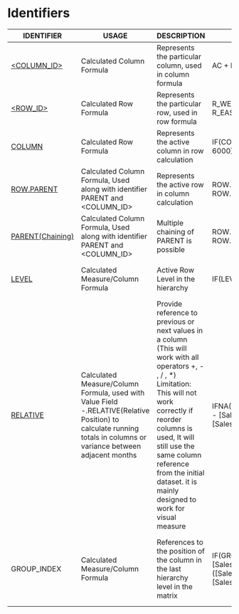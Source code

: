 # Identifiers

<table><thead><tr><th>IDENTIFIER</th><th>USAGE</th><th>DESCRIPTION</th><th data-hidden>EXAMPLE</th><th data-hidden>EXPLANATION</th></tr></thead><tbody><tr><td><a href="less-than-column_id-greater-than/">&#x3C;COLUMN_ID></a></td><td>Calculated Column Formula</td><td>Represents the particular column, used in column formula</td><td>AC + PY</td><td>Returns the sum of the column AC and PY</td></tr><tr><td><a href="row.parent/less-than-row_id-greater-than/">&#x3C;ROW_ID></a></td><td>Calculated Row Formula</td><td>Represents the particular row, used in row formula</td><td>R_WEST.R_URBAN + R_EAST.R_URBAN</td><td>Returns the sum row Urban under West and East</td></tr><tr><td><a href="less-than-column_id-greater-than/column.md">COLUMN</a></td><td>Calculated Row Formula</td><td>Represents the active column in row calculation</td><td>IF(COLUMN == "AC", 5000, 6000)</td><td>On using in the row formula, returns 5000 for AC column and 6000 for other columns</td></tr><tr><td><a href="row.parent/">ROW.PARENT</a></td><td>Calculated Column Formula, Used along with identifier PARENT and &#x3C;COLUMN_ID></td><td>Represents the active row in column calculation</td><td>ROW.PARENT.AC + ROW.PARENT.PY</td><td>For each row it adds the value of its parent row's AC column and PY column</td></tr><tr><td><a href="row.parent/parent-chaining/">PARENT(Chaining)</a></td><td>Calculated Column Formula, Used along with identifier PARENT and &#x3C;COLUMN_ID></td><td>Multiple chaining of PARENT is possible</td><td>ROW.PARENT.PARENT.AC + ROW.PARENT.PARENT.PY</td><td>For each row it adds the value of its grandparent row's AC column and PY column</td></tr><tr><td><a href="row.parent/less-than-row_id-greater-than/level.md">LEVEL</a></td><td>Calculated Measure/Column Formula</td><td>Active Row Level in the hierarchy</td><td>IF(LEVEL = 3, 10, 5)</td><td>For each row where the heirarchy level is 3, returns 10; for other hierarchy levels, returns 5</td></tr><tr><td><a href="row.parent/parent-chaining/relative.md">RELATIVE</a></td><td>Calculated Measure/Column Formula, used with Value Field -.RELATIVE(Relative Position) to calculate running totals in columns or variance between adjacent months</td><td>Provide reference to previous or next values in a column (This will work with all operators +, - , / , *) Limitation: This will not work correctly if reorder columns is used, It will still use the same column reference from the initial dataset. it is mainly designed to work for visual measure</td><td>IFNA(([Sales].RELATIVE(-1) - [Sales].RELATIVE), [Sales].RELATIVE)</td><td>When Months in the columns, formula returns Sales of Previous month - Current Month Sales except when there is an error, then it returns the Sales of Current Month</td></tr><tr><td>GROUP_INDEX</td><td>Calculated Measure/Column Formula</td><td>References to the position of the column in the last hierarchy level in the matrix</td><td>IF(GROUP_INDEX = 1, [Sales],([Sales].RELATIVE(-1) - [Sales].RELATIVE),</td><td>With Months in column, Displays the Sales value when it is the 1st month/column(group_index =1), else returns for all other months, the variance between previous and current month</td></tr></tbody></table>
